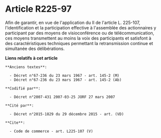 # Article R225-97

Afin de garantir, en vue de l'application du II de l'article L. 225-107, l'identification et la participation effective à
l'assemblée des actionnaires y participant par des moyens de visioconférence ou de télécommunication, ces moyens transmettent
au moins la voix des participants et satisfont à des caractéristiques techniques permettant la retransmission continue et
simultanée des délibérations.

**Liens relatifs à cet article**

	**Anciens textes**:

	  - Décret n°67-236 du 23 mars 1967 - art. 145-2 (M)
	  - Décret n°67-236 du 23 mars 1967 - art. 145-2 (Ab)

	**Codifié par**:

	  - Décret n°2007-431 2007-03-25 JORF 27 mars 2007

	**Cité par**:

	  - Décret n°2015-1829 du 29 décembre 2015 - art. (VD)

	**Cite**:

	  - Code de commerce - art. L225-107 (V)
